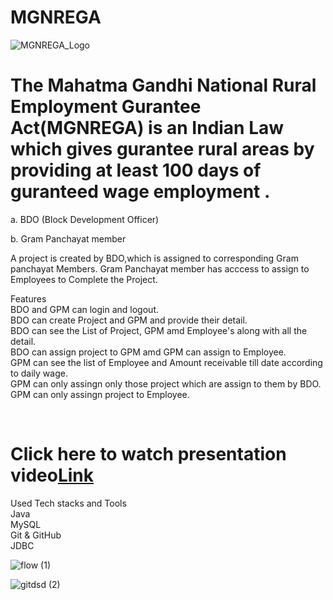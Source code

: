 # MGNREGA
![MGNREGA_Logo](https://user-images.githubusercontent.com/80202600/223967244-894f4212-13c0-48de-887e-cb0f15ebbaa7.jpg)

<h1>The Mahatma Gandhi National Rural Employment Gurantee Act(MGNREGA) is an Indian Law which gives gurantee rural areas by providing at least 100 days of guranteed wage employment .</h1>
a. BDO (Block Development Officer)

b. Gram Panchayat member

A project is created by BDO,which is assigned to corresponding Gram panchayat Members. Gram Panchayat member has acccess to assign to Employees to Complete the Project.<br/>

<!--![Flow Chart1](https://user-images.githubusercontent.com/80202600/223318909-240455f4-8989-4811-9f96-4d378f7b7667.jpg)-->


Features<br/>
BDO and GPM can login and logout.<br/>
BDO can create Project and GPM and provide their detail.<br/>
BDO can see the List of Project, GPM amd Employee's along with all the detail.<br/>
BDO can assign project to GPM amd GPM can assign to Employee.<br/>
GPM can see the list of Employee and Amount receivable till date according to daily wage.<br/>
GPM can only assingn only those project which are assign to them by BDO.<br/>
GPM can only assingn project to Employee.<br/>

<br/>
<h1>Click here to watch presentation video<a href="https://drive.google.com/drive/folders/1goR-namqIyvzPJDyHdRgEKMNwRL9n7mx" target=_blank>Link</a></h1>
Used Tech stacks and Tools<br/>
Java<br/>
MySQL<br/>
Git & GitHub<br/>
JDBC<br/>


![flow (1)](https://user-images.githubusercontent.com/80202600/223991565-e6efdd3f-1b0c-4169-8f9c-92c917c2a7a4.jpg)

![gitdsd (2)](https://user-images.githubusercontent.com/80202600/223966299-9e8b5712-09fb-47d6-905e-da2f862e5543.jpg)

